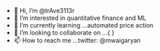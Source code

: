 - 👋 Hi, I’m @trAve3113r
- 👀 I’m interested in quantitative finance and ML
- 🌱 I’m currently learning ...automated price action
- 💞️ I’m looking to collaborate on ...{ }
- 📫 How to reach me ...twitter: @mwaigaryan

<!---
trAve3113r/trAve3113r is a ✨ special ✨ repository because its `README.md` (this file) appears on your GitHub profile.
You can click the Preview link to take a look at your changes.
--->
